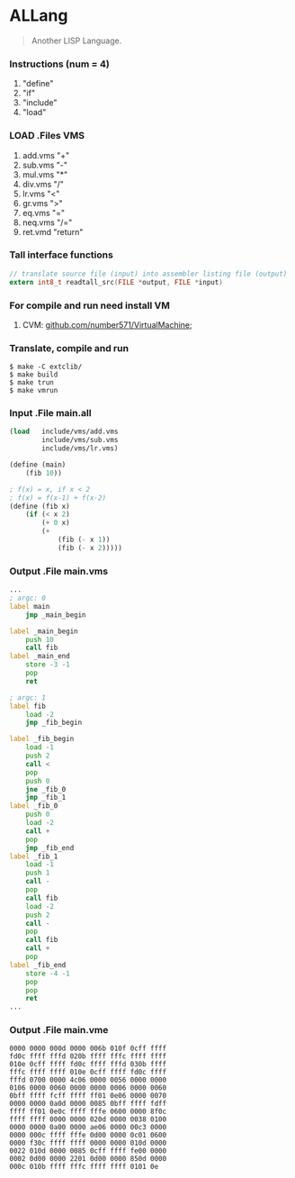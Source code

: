 # ALLang
> Another LISP Language.

### Instructions (num = 4)
1. "define"
2. "if"
3. "include"
4. "load"

### LOAD .Files VMS
1. add.vms "+"
2. sub.vms "-"
3. mul.vms "*"
4. div.vms "/"
5. lr.vms  "<"
6. gr.vms  ">"
7. eq.vms  "="
8. neq.vms "/="
9. ret.vmd "return"

### Tall interface functions
```c
// translate source file (input) into assembler listing file (output)
extern int8_t readtall_src(FILE *output, FILE *input)
```

### For compile and run need install VM
1. CVM: [github.com/number571/VirtualMachine](https://github.com/number571/VirtualMachine);

### Translate, compile and run
```
$ make -C extclib/
$ make build
$ make trun
$ make vmrun
```

### Input .File main.all
```scheme
(load   include/vms/add.vms 
        include/vms/sub.vms 
        include/vms/lr.vms)

(define (main)
    (fib 10))

; f(x) = x, if x < 2
; f(x) = f(x-1) + f(x-2)
(define (fib x)
    (if (< x 2)
        (+ 0 x)
        (+ 
            (fib (- x 1)) 
            (fib (- x 2)))))
```

### Output .File main.vms
```asm
...
; argc: 0
label main
    jmp _main_begin

label _main_begin
    push 10
    call fib
label _main_end
    store -3 -1
    pop
    ret

; argc: 1
label fib
    load -2
    jmp _fib_begin

label _fib_begin
    load -1
    push 2
    call <
    pop
    push 0
    jne _fib_0
    jmp _fib_1
label _fib_0
    push 0
    load -2
    call +
    pop
    jmp _fib_end
label _fib_1
    load -1
    push 1
    call -
    pop
    call fib
    load -2
    push 2
    call -
    pop
    call fib
    call +
    pop
label _fib_end
    store -4 -1
    pop
    pop
    ret
...
```

### Output .File main.vme
```
0000 0000 000d 0000 006b 010f 0cff ffff
fd0c ffff fffd 020b ffff fffc ffff ffff
010e 0cff ffff fd0c ffff fffd 030b ffff
fffc ffff ffff 010e 0cff ffff fd0c ffff
fffd 0700 0000 4c06 0000 0056 0000 0000
0106 0000 0060 0000 0000 0006 0000 0060
0bff ffff fcff ffff ff01 0e06 0000 0070
0000 0000 0a0d 0000 0085 0bff ffff fdff
ffff ff01 0e0c ffff fffe 0600 0000 8f0c
ffff ffff 0000 0000 020d 0000 0038 0100
0000 0000 0a00 0000 ae06 0000 00c3 0000
0000 000c ffff fffe 0d00 0000 0c01 0600
0000 f30c ffff ffff 0000 0000 010d 0000
0022 010d 0000 0085 0cff ffff fe00 0000
0002 0d00 0000 2201 0d00 0000 850d 0000
000c 010b ffff fffc ffff ffff 0101 0e
```

